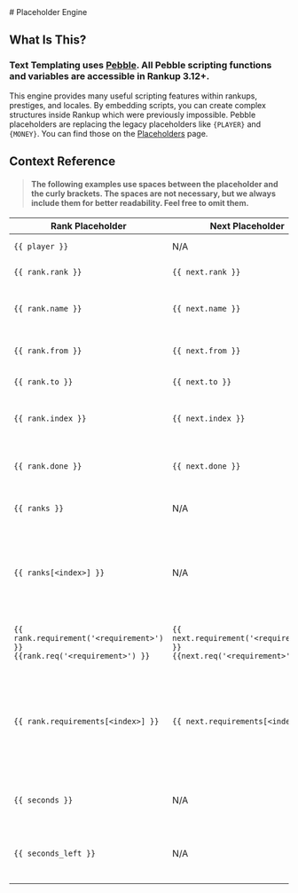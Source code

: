 <meta name="description" content="Reference for provided Pebble Placeholders.">
<meta name="keywords" content="Rankup, Minecraft, Plugin, Spigot, Prestige">
# Placeholder Engine

## What Is This?

### Text Templating uses [Pebble](./Pebble/templates.html). All Pebble scripting functions and variables are accessible in Rankup 3.12+.

This engine provides many useful scripting features within rankups, prestiges, and locales. By embedding scripts, you can create complex structures inside Rankup which were previously impossible. Pebble placeholders are replacing the legacy placeholders like `{PLAYER}` and `{MONEY}`. You can find those on the [Placeholders](./Placeholders.html#placeholders) page.

## Context Reference

> #### The following examples use spaces between the placeholder and the curly brackets. The spaces are not necessary, but we always include them for better readability. Feel free to omit them.

Rank Placeholder | Next Placeholder | Description
----------- | ----- | -----------
`{{ player }}` | N/A | Username of the player.
`{{ rank.rank }}` | `{{ next.rank }}` | The current rank of the player.
`{{ rank.name }}` | `{{ next.name }}` | The `display-name` for the current rank the player is on.
`{{ rank.from }}` | `{{ next.from }}` | The current prestige of the player.
`{{ rank.to }}` | `{{ next.to }}` | The next prestige of the player.
`{{ rank.index }}` | `{{ next.index }}` | The index within the rankups list. 0 means it is the first rankup..
`{{ rank.done }}` | `{{ next.done }}` | Returns true if all requirements are complete, otherwise false.
`{{ ranks }}` | N/A | A list of all ranks seperated by commas.
`{{ ranks[<index>] }}` | N/A | Similar to `{{ ranks }}` but for a specific rank. `<index>` must be a number.<br>Returns a rank, so you can use `{{ rank }}` methods.
`{{ rank.requirement('<requirement>') }}`<br>`{{rank.req('<requirement>') }} ` | `{{ next.requirement('<requirement>') }}`<br>`{{next.req('<requirement>') }} ` | Get a specific requirement for the rank the player is on.
`{{ rank.requirements[<index>] }}` | `{{ next.requirements[<index>] }}` | Retrieve a requirement by its index.<br>Useful if you have multiple requirements of the same name.<br> `{% rank.requirements %}` [is iterable](./Pebble/Iterable.html).
`{{ seconds }}` | N/A | Total cooldown in seconds before you can rankup again.
`{{ seconds_left }}` | N/A | What's left of the cooldown in seconds before you can rankup again.